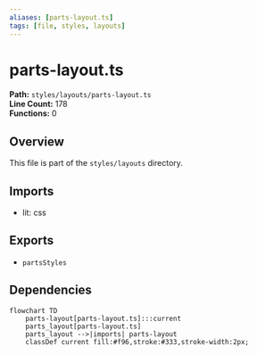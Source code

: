 ```yaml
---
aliases: [parts-layout.ts]
tags: [file, styles, layouts]
---
```


# parts-layout.ts

**Path:** `styles/layouts/parts-layout.ts`  
**Line Count:** 178  
**Functions:** 0  

## Overview

This file is part of the `styles/layouts` directory.

## Imports

- lit: css

## Exports

- `partsStyles`

## Dependencies

```mermaid
flowchart TD
    parts-layout[parts-layout.ts]:::current
    parts_layout[parts-layout.ts]
    parts_layout -->|imports| parts-layout
    classDef current fill:#f96,stroke:#333,stroke-width:2px;
```

